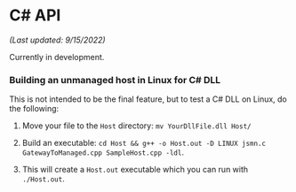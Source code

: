 # C\# API

*(Last updated: 9/15/2022)*

Currently in development.

### Building an unmanaged host in Linux for C# DLL

This is not intended to be the final feature, but to test a C# DLL on Linux, do the following:

1. Move your file to the `Host` directory: `mv YourDllFile.dll Host/`

2. Build an executable: `cd Host && g++ -o Host.out -D LINUX jsmn.c GatewayToManaged.cpp SampleHost.cpp -ldl`.

3. This will create a `Host.out` executable which you can run with `./Host.out`. 
